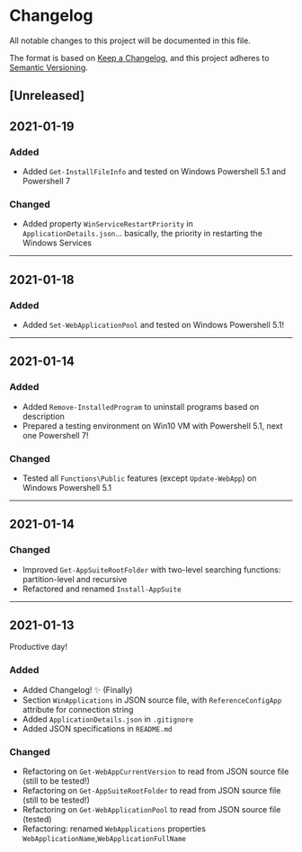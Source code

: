# Changelog
All notable changes to this project will be documented in this file.

The format is based on [Keep a Changelog](https://keepachangelog.com/en/1.0.0/),
and this project adheres to [Semantic Versioning](https://semver.org/spec/v2.0.0.html).

## [Unreleased]

## 2021-01-19
### Added
- Added `Get-InstallFileInfo` and tested on Windows Powershell 5.1 and Powershell 7
### Changed
- Added property `WinServiceRestartPriority` in `ApplicationDetails.json`... basically, the priority in restarting the Windows Services
---

## 2021-01-18
### Added
- Added `Set-WebApplicationPool` and tested on Windows Powershell 5.1!
---

## 2021-01-14
### Added
- Added `Remove-InstalledProgram` to uninstall programs based on description
- Prepared a testing environment on Win10 VM with Powershell 5.1, next one Powershell 7!
### Changed
- Tested all `Functions\Public` features (except `Update-WebApp`) on Windows Powershell 5.1
---

## 2021-01-14
### Changed
- Improved `Get-AppSuiteRootFolder` with two-level searching functions: partition-level and recursive
- Refactored and renamed `Install-AppSuite`
---

## 2021-01-13
Productive day!
### Added
- Added Changelog! :sparkles: (Finally)
- Section `WinApplications` in JSON source file, with `ReferenceConfigApp` attribute for connection string
- Added `ApplicationDetails.json` in `.gitignore` 
- Added JSON specifications in `README.md`
### Changed
- Refactoring on `Get-WebAppCurrentVersion` to read from JSON source file (still to be tested!)
- Refactoring on `Get-AppSuiteRootFolder` to read from JSON source file (still to be tested!)
- Refactoring on `Get-WebApplicationPool` to read from JSON source file (tested) 
- Refactoring: renamed `WebApplications` properties `WebApplicationName`,`WebApplicationFullName`
